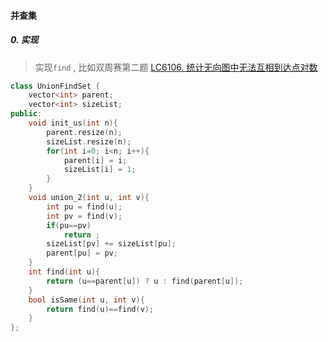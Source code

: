 #### 并查集

##### 0. 实现
> 实现`find`
> ,
> 比如双周赛第二题 [LC6106. 统计无向图中无法互相到达点对数](https://leetcode.cn/problems/count-unreachable-pairs-of-nodes-in-an-undirected-graph/)

```CPP
class UnionFindSet {
    vector<int> parent;
    vector<int> sizeList;
public:
    void init_us(int n){
        parent.resize(n);
        sizeList.resize(n);
        for(int i=0; i<n; i++){
            parent[i] = i;
            sizeList[i] = 1;
        }
    }
    void union_2(int u, int v){
        int pu = find(u);
        int pv = find(v);
        if(pu==pv)
            return ;
        sizeList[pv] += sizeList[pu];
        parent[pu] = pv;
    }
    int find(int u){
        return (u==parent[u]) ? u : find(parent[u]);
    }
    bool isSame(int u, int v){
        return find(u)==find(v);
    }
};
```